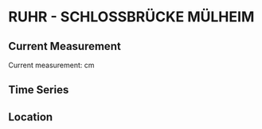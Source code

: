 # RUHR - SCHLOSSBRÜCKE MÜLHEIM

## Current Measurement

Current measurement: <Value topic="rivers/pegel-online/RUHR/SCHLOSSBRÜCKE MÜLHEIM/measurementValue"/> cm

## Time Series

<TimeSeries topic="rivers/pegel-online/RUHR/SCHLOSSBRÜCKE MÜLHEIM/measurementValue" period="week" />

## Location

<WorldMap>
  <Marker lat="51.42676111965543" lon="6.8759653038330795" labelTopic="rivers/pegel-online/RUHR/SCHLOSSBRÜCKE MÜLHEIM" />
</WorldMap>

